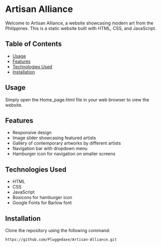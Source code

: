 # Artisan Alliance

Welcome to Artisan Alliance, a website showcasing modern art from the Philippines. This is a static website built with HTML, CSS, and JavaScript.

## Table of Contents

- [Usage](#usage)
- [Features](#features)
- [Technologies Used](#technologies-used)
- [Installation](#installation)


## Usage

Simply open the Home_page.html file in your web browser to view the website.

## Features

- Responsive design
- Image slider showcasing featured artists
- Gallery of contemporary artworks by different artists
- Navigation bar with dropdown menu
- Hamburger icon for navigation on smaller screens


## Technologies Used

- HTML
- CSS
- JavaScript
- Boxicons for hamburger icon
- Google Fonts for Barlow font

## Installation

Clone the repository using the following command:

```bash
https://github.com/Pluggedaxe/Artisan-Alliance.git




